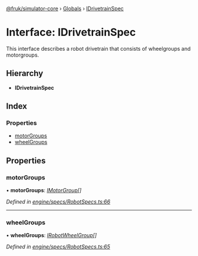 [@fruk/simulator-core](../README.md) › [Globals](../globals.md) › [IDrivetrainSpec](idrivetrainspec.md)

# Interface: IDrivetrainSpec

This interface describes a robot drivetrain that consists of wheelgroups and
motorgroups.

## Hierarchy

* **IDrivetrainSpec**

## Index

### Properties

* [motorGroups](idrivetrainspec.md#motorgroups)
* [wheelGroups](idrivetrainspec.md#wheelgroups)

## Properties

###  motorGroups

• **motorGroups**: *[IMotorGroup](imotorgroup.md)[]*

*Defined in [engine/specs/RobotSpecs.ts:66](https://github.com/zhiquanyeo/SimulatorCore/blob/f1bf202/src/engine/specs/RobotSpecs.ts#L66)*

___

###  wheelGroups

• **wheelGroups**: *[IRobotWheelGroup](irobotwheelgroup.md)[]*

*Defined in [engine/specs/RobotSpecs.ts:65](https://github.com/zhiquanyeo/SimulatorCore/blob/f1bf202/src/engine/specs/RobotSpecs.ts#L65)*
